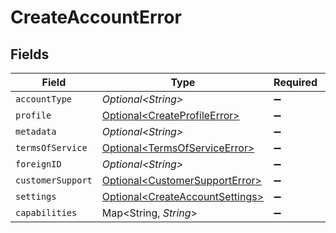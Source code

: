 # CreateAccountError


## Fields

| Field                                                                                | Type                                                                                 | Required                                                                             | Description                                                                          |
| ------------------------------------------------------------------------------------ | ------------------------------------------------------------------------------------ | ------------------------------------------------------------------------------------ | ------------------------------------------------------------------------------------ |
| `accountType`                                                                        | *Optional\<String>*                                                                  | :heavy_minus_sign:                                                                   | N/A                                                                                  |
| `profile`                                                                            | [Optional\<CreateProfileError>](../../models/components/CreateProfileError.md)       | :heavy_minus_sign:                                                                   | N/A                                                                                  |
| `metadata`                                                                           | *Optional\<String>*                                                                  | :heavy_minus_sign:                                                                   | N/A                                                                                  |
| `termsOfService`                                                                     | [Optional\<TermsOfServiceError>](../../models/components/TermsOfServiceError.md)     | :heavy_minus_sign:                                                                   | N/A                                                                                  |
| `foreignID`                                                                          | *Optional\<String>*                                                                  | :heavy_minus_sign:                                                                   | N/A                                                                                  |
| `customerSupport`                                                                    | [Optional\<CustomerSupportError>](../../models/components/CustomerSupportError.md)   | :heavy_minus_sign:                                                                   | N/A                                                                                  |
| `settings`                                                                           | [Optional\<CreateAccountSettings>](../../models/components/CreateAccountSettings.md) | :heavy_minus_sign:                                                                   | N/A                                                                                  |
| `capabilities`                                                                       | Map\<String, *String*>                                                               | :heavy_minus_sign:                                                                   | N/A                                                                                  |